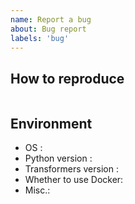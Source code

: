 ```yaml
---
name: Report a bug
about: Bug report
labels: 'bug'
---
```


## How to reproduce

```python
```

## Environment

- OS :
- Python version :
- Transformers version :
- Whether to use Docker:
- Misc.:
